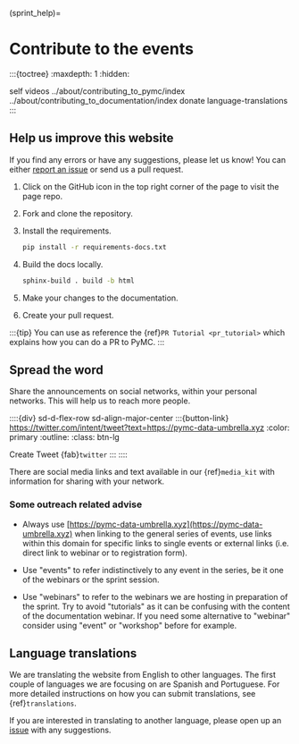 (sprint_help)=
# Contribute to the events

:::{toctree}
:maxdepth: 1
:hidden:

self
videos
../about/contributing_to_pymc/index
../about/contributing_to_documentation/index
donate
language-translations
:::

## Help us improve this website

If you find any errors or have any suggestions, please let us know! You can either [report an issue](https://github.com/pymc-devs/pymc-data-umbrella/issues/new) or send us a pull request.

1. Click on the GitHub icon in the top right corner of the page to visit the page repo.

2. Fork and clone the repository.

3. Install the requirements.

    ```bash
    pip install -r requirements-docs.txt
    ```

4. Build the docs locally.

    ```bash
    sphinx-build . build -b html
    ```

5. Make your changes to the documentation.

6. Create your pull request.

:::{tip}
You can use as reference the {ref}`PR Tutorial <pr_tutorial>` which explains how you can do a PR to PyMC.
:::

## Spread the word

Share the announcements on social networks, within your personal networks. This will help us to reach more people.

::::{div} sd-d-flex-row sd-align-major-center
:::{button-link} https://twitter.com/intent/tweet?text=https://pymc-data-umbrella.xyz
:color: primary
:outline:
:class: btn-lg

Create Tweet {fab}`twitter`
:::
::::

There are social media links and text available in our {ref}`media_kit` with information for sharing with your network.

### Some outreach related advise

* Always use [https://pymc-data-umbrella.xyz](https://pymc-data-umbrella.xyz) when linking
  to the general series of events, use links within this domain for specific links to single
  events or external links (i.e. direct link to webinar or to registration form).

* Use "events" to refer indistinctively to any event in the series, be it one of the webinars or the
  sprint session.
* Use "webinars" to refer to the webinars we are hosting in preparation of the sprint. Try
  to avoid "tutorials" as it can be confusing with the content of the documentation webinar.
  If you need some alternative to "webinar" consider using "event" or "workshop" before for example.

## Language translations

We are translating the website from English to other languages. The first couple of languages we are focusing on are Spanish and Portuguese. For more detailed instructions on how you can submit translations, see {ref}`translations`.

If you are interested in translating to another language, please open up an [issue](https://github.com/pymc-devs/pymc-data-umbrella/issues) with any suggestions.
